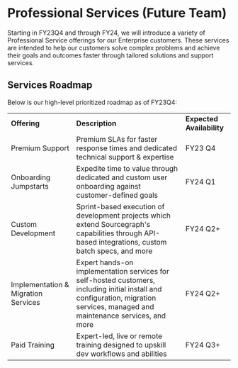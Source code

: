 # Professional Services (Future Team)

Starting in FY23Q4 and through FY24, we will introduce a variety of Professional Service offerings for our Enterprise customers. These services are intended to help our customers solve complex problems and achieve their goals and outcomes faster through tailored solutions and support services.


## Services Roadmap

Below is our high-level prioritized roadmap as of FY23Q4:
<table>
  <tr>
   <td><strong>Offering</strong>
   </td>
   <td><strong>Description</strong>
   </td>
   <td><strong>Expected Availability</strong>
   </td>
  </tr>
  <tr>
   <td>Premium Support
   </td>
   <td>Premium SLAs for faster response times and dedicated technical support & expertise
   </td>
   <td>FY23 Q4
   </td>
  </tr>
  <tr>
   <td>Onboarding Jumpstarts
   </td>
   <td>Expedite time to value through dedicated and custom user onboarding against customer-defined goals
   </td>
   <td>FY24 Q1
   </td>
  </tr>
  <tr>
   <td>Custom Development
   </td>
   <td>Sprint-based execution of development projects which extend Sourcegraph's capabilities through API-based integrations, custom batch specs, and more
   </td>
   <td>FY24 Q2+
   </td>
  </tr>
  <tr>
   <td>Implementation & Migration Services
   </td>
   <td>Expert hands-on implementation services for self-hosted customers, including initial install and configuration, migration services, managed and maintenance services, and more
   </td>
   <td>FY24 Q2+
   </td>
  </tr>
  <tr>
   <td>Paid Training
   </td>
   <td>Expert-led, live or remote training designed to upskill dev workflows and abilities 
   </td>
   <td>FY24 Q3+
   </td>
  </tr>
</table>
